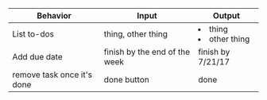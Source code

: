 | Behavior | Input | Output |
| --- | --- | --- |
| List to-dos | thing, other thing | <li>thing</li> <li>other thing</li> |
| Add due date | finish by the end of the week | finish by 7/21/17  |
| remove task once it's done | done button | done |

